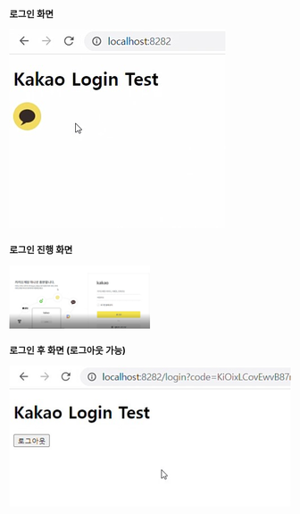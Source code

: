 ### 로그인 화면
<img src="/img/kakaologin1.jpg" height="30%">

### 로그인 진행 화면
<img src="/img/kakaologin2.jpg" width="50%">

<br/>

### 로그인 후 화면 (로그아웃 가능)

<img src="/img/kakaologin3.jpg">

<br/>
